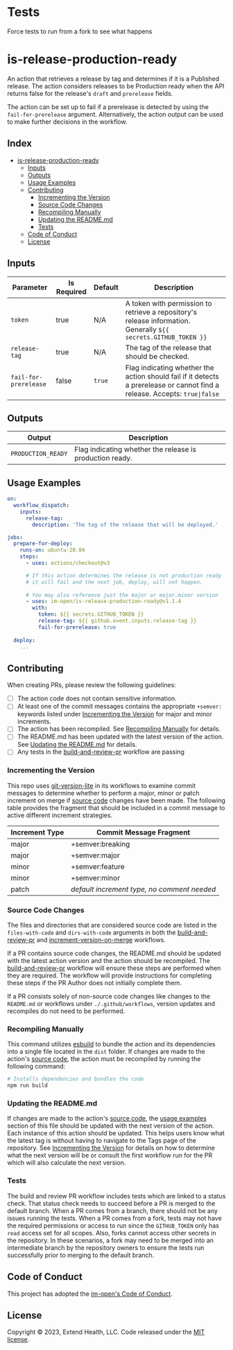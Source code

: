 # Tests

Force tests to run from a fork to see what happens

# is-release-production-ready

An action that retrieves a release by tag and determines if it is a Published release.  The action considers releases to be Production ready when the API returns false for the release's `draft` and `prerelease` fields.

The action can be set up to fail if a prerelease is detected by using the `fail-for-prerelease` argument.  Alternatively, the action output can be used to make further decisions in the workflow.

## Index <!-- omit in toc -->

- [is-release-production-ready](#is-release-production-ready)
  - [Inputs](#inputs)
  - [Outputs](#outputs)
  - [Usage Examples](#usage-examples)
  - [Contributing](#contributing)
    - [Incrementing the Version](#incrementing-the-version)
    - [Source Code Changes](#source-code-changes)
    - [Recompiling Manually](#recompiling-manually)
    - [Updating the README.md](#updating-the-readmemd)
    - [Tests](#tests)
  - [Code of Conduct](#code-of-conduct)
  - [License](#license)

## Inputs

| Parameter             | Is Required | Default | Description                                                                                                                 |
|-----------------------|-------------|---------|-----------------------------------------------------------------------------------------------------------------------------|
| `token`               | true        | N/A     | A token with permission to retrieve a repository's release information.  Generally `${{ secrets.GITHUB_TOKEN }}`            |
| `release-tag`         | true        | N/A     | The tag of the release that should be checked.                                                                              |
| `fail-for-prerelease` | false       | `true`  | Flag indicating whether the action should fail if it detects a prerelease or cannot find a release.  Accepts: `true\|false` |

## Outputs

| Output             | Description                                              |
|--------------------|----------------------------------------------------------|
| `PRODUCTION_READY` | Flag indicating whether the release is production ready. |

## Usage Examples

```yml
on:
  workflow_dispatch:
    inputs:
      release-tag:
        description: 'The tag of the release that will be deployed.'

jobs:
  prepare-for-deploy:
    runs-on: ubuntu-20.04
    steps:
      - uses: actions/checkout@v3

      # If this action determines the release is not production ready
      # it will fail and the next job, deploy, will not happen.
      
      # You may also reference just the major or major.minor version
      - uses: im-open/is-release-production-ready@v1.1.4
        with:
          token: ${{ secrets.GITHUB_TOKEN }}
          release-tag: ${{ github.event.inputs.release-tag }}
          fail-for-prerelease: true
  
  deploy:
    ...
```

## Contributing

When creating PRs, please review the following guidelines:

- [ ] The action code does not contain sensitive information.
- [ ] At least one of the commit messages contains the appropriate `+semver:` keywords listed under [Incrementing the Version] for major and minor increments.
- [ ] The action has been recompiled.  See [Recompiling Manually] for details.
- [ ] The README.md has been updated with the latest version of the action.  See [Updating the README.md] for details.
- [ ] Any tests in the [build-and-review-pr] workflow are passing

### Incrementing the Version

This repo uses [git-version-lite] in its workflows to examine commit messages to determine whether to perform a major, minor or patch increment on merge if [source code] changes have been made.  The following table provides the fragment that should be included in a commit message to active different increment strategies.

| Increment Type | Commit Message Fragment                     |
|----------------|---------------------------------------------|
| major          | +semver:breaking                            |
| major          | +semver:major                               |
| minor          | +semver:feature                             |
| minor          | +semver:minor                               |
| patch          | *default increment type, no comment needed* |

### Source Code Changes

The files and directories that are considered source code are listed in the `files-with-code` and `dirs-with-code` arguments in both the [build-and-review-pr] and [increment-version-on-merge] workflows.  

If a PR contains source code changes, the README.md should be updated with the latest action version and the action should be recompiled.  The [build-and-review-pr] workflow will ensure these steps are performed when they are required.  The workflow will provide instructions for completing these steps if the PR Author does not initially complete them.

If a PR consists solely of non-source code changes like changes to the `README.md` or workflows under `./.github/workflows`, version updates and recompiles do not need to be performed.

### Recompiling Manually

This command utilizes [esbuild] to bundle the action and its dependencies into a single file located in the `dist` folder.  If changes are made to the action's [source code], the action must be recompiled by running the following command:

```sh
# Installs dependencies and bundles the code
npm run build
```

### Updating the README.md

If changes are made to the action's [source code], the [usage examples] section of this file should be updated with the next version of the action.  Each instance of this action should be updated.  This helps users know what the latest tag is without having to navigate to the Tags page of the repository.  See [Incrementing the Version] for details on how to determine what the next version will be or consult the first workflow run for the PR which will also calculate the next version.

### Tests

The build and review PR workflow includes tests which are linked to a status check. That status check needs to succeed before a PR is merged to the default branch.  When a PR comes from a branch, there should not be any issues running the tests. When a PR comes from a fork, tests may not have the required permissions or access to run since the `GITHUB_TOKEN` only has `read` access set for all scopes. Also, forks cannot access other secrets in the repository.  In these scenarios, a fork may need to be merged into an intermediate branch by the repository owners to ensure the tests run successfully prior to merging to the default branch.

## Code of Conduct

This project has adopted the [im-open's Code of Conduct](https://github.com/im-open/.github/blob/main/CODE_OF_CONDUCT.md).

## License

Copyright &copy; 2023, Extend Health, LLC. Code released under the [MIT license](LICENSE).

<!-- Links -->
[Incrementing the Version]: #incrementing-the-version
[Recompiling Manually]: #recompiling-manually
[Updating the README.md]: #updating-the-readmemd
[source code]: #source-code-changes
[usage examples]: #usage-examples
[build-and-review-pr]: ./.github/workflows/build-and-review-pr.yml
[increment-version-on-merge]: ./.github/workflows/increment-version-on-merge.yml
[esbuild]: https://esbuild.github.io/getting-started/#bundling-for-node
[git-version-lite]: https://github.com/im-open/git-version-lite
